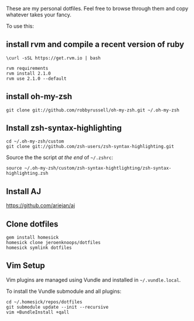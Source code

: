 These are my personal dotfiles. Feel free to browse through them and copy whatever takes your fancy.

To use this:

## install rvm and compile a recent version of ruby
    \curl -sSL https://get.rvm.io | bash
    
    rvm requirements
    rvm install 2.1.0
    rvm use 2.1.0 --default

## install oh-my-zsh

    git clone git://github.com/robbyrussell/oh-my-zsh.git ~/.oh-my-zsh

## Install zsh-syntax-highlighting

    cd ~/.oh-my-zsh/custom
    git clone git://github.com/zsh-users/zsh-syntax-highlighting.git

Source the the script *at the end* of `~/.zshrc`:

    source ~/.oh-my-zsh/custom/zsh-syntax-hightlighting/zsh-syntax-highlighting.zsh

## Install AJ

https://github.com/ariejan/aj

## Clone dotfiles

    gem install homesick
    homesick clone jeroenknoops/dotfiles
    homesick symlink dotfiles

## Vim Setup

Vim plugins are managed using Vundle and installed in `~/.vundle.local`. 

To install the Vundle submodule and all plugins: 

    cd ~/.homesick/repos/dotfiles
    git submodule update --init --recursive
    vim +BundleInstall +qall
